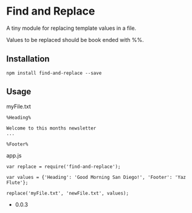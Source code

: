 Find and Replace
=========

A tiny module for replacing template values in a file.

Values to be replaced should be book ended with %%.

## Installation
  ```
  npm install find-and-replace --save
  ```

## Usage
  myFile.txt
  ```
  %Heading%
  
  Welcome to this months newsletter
  ...
  
  %Footer%
  ```
    
  app.js
  ```JS
  var replace = require('find-and-replace');
  
  var values = {'Heading': 'Good Morning San Diego!', 'Footer': 'Yaz Flute'};
  
  replace('myFile.txt', 'newFile.txt', values);
  ```
  

* 0.0.3